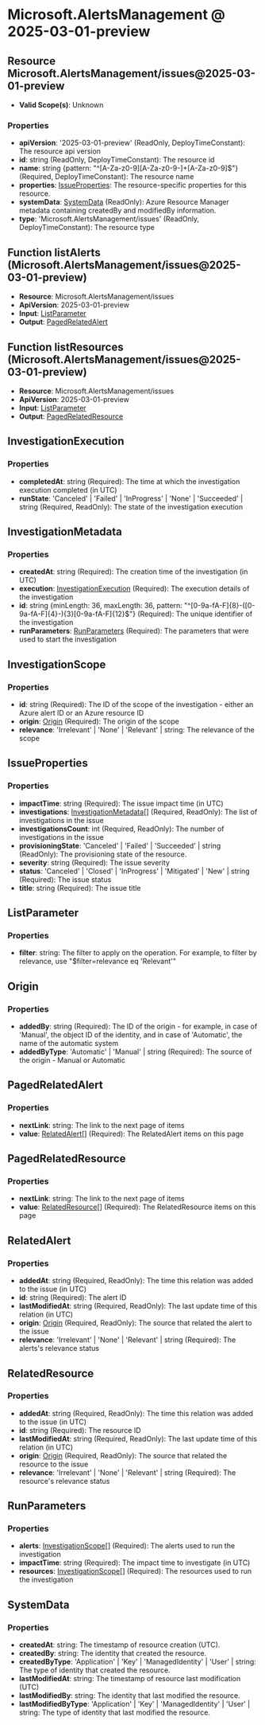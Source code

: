 # Microsoft.AlertsManagement @ 2025-03-01-preview

## Resource Microsoft.AlertsManagement/issues@2025-03-01-preview
* **Valid Scope(s)**: Unknown
### Properties
* **apiVersion**: '2025-03-01-preview' (ReadOnly, DeployTimeConstant): The resource api version
* **id**: string (ReadOnly, DeployTimeConstant): The resource id
* **name**: string {pattern: "^[A-Za-z0-9][A-Za-z0-9-]+[A-Za-z0-9]$"} (Required, DeployTimeConstant): The resource name
* **properties**: [IssueProperties](#issueproperties): The resource-specific properties for this resource.
* **systemData**: [SystemData](#systemdata) (ReadOnly): Azure Resource Manager metadata containing createdBy and modifiedBy information.
* **type**: 'Microsoft.AlertsManagement/issues' (ReadOnly, DeployTimeConstant): The resource type

## Function listAlerts (Microsoft.AlertsManagement/issues@2025-03-01-preview)
* **Resource**: Microsoft.AlertsManagement/issues
* **ApiVersion**: 2025-03-01-preview
* **Input**: [ListParameter](#listparameter)
* **Output**: [PagedRelatedAlert](#pagedrelatedalert)

## Function listResources (Microsoft.AlertsManagement/issues@2025-03-01-preview)
* **Resource**: Microsoft.AlertsManagement/issues
* **ApiVersion**: 2025-03-01-preview
* **Input**: [ListParameter](#listparameter)
* **Output**: [PagedRelatedResource](#pagedrelatedresource)

## InvestigationExecution
### Properties
* **completedAt**: string (Required): The time at which the investigation execution completed (in UTC)
* **runState**: 'Canceled' | 'Failed' | 'InProgress' | 'None' | 'Succeeded' | string (Required, ReadOnly): The state of the investigation execution

## InvestigationMetadata
### Properties
* **createdAt**: string (Required): The creation time of the investigation (in UTC)
* **execution**: [InvestigationExecution](#investigationexecution) (Required): The execution details of the investigation
* **id**: string {minLength: 36, maxLength: 36, pattern: "^[0-9a-fA-F]{8}-([0-9a-fA-F]{4}-){3}[0-9a-fA-F]{12}$"} (Required): The unique identifier of the investigation
* **runParameters**: [RunParameters](#runparameters) (Required): The parameters that were used to start the investigation

## InvestigationScope
### Properties
* **id**: string (Required): The ID of the scope of the investigation - either an Azure alert ID or an Azure resource ID
* **origin**: [Origin](#origin) (Required): The origin of the scope
* **relevance**: 'Irrelevant' | 'None' | 'Relevant' | string: The relevance of the scope

## IssueProperties
### Properties
* **impactTime**: string (Required): The issue impact time (in UTC)
* **investigations**: [InvestigationMetadata](#investigationmetadata)[] (Required, ReadOnly): The list of investigations in the issue
* **investigationsCount**: int (Required, ReadOnly): The number of investigations in the issue
* **provisioningState**: 'Canceled' | 'Failed' | 'Succeeded' | string (ReadOnly): The provisioning state of the resource.
* **severity**: string (Required): The issue severity
* **status**: 'Canceled' | 'Closed' | 'InProgress' | 'Mitigated' | 'New' | string (Required): The issue status
* **title**: string (Required): The issue title

## ListParameter
### Properties
* **filter**: string: The filter to apply on the operation. For example, to filter by relevance, use "$filter=relevance eq 'Relevant'"

## Origin
### Properties
* **addedBy**: string (Required): The ID of the origin - for example, in case of 'Manual', the object ID of the identity, and in case of 'Automatic', the name of the automatic system
* **addedByType**: 'Automatic' | 'Manual' | string (Required): The source of the origin - Manual or Automatic

## PagedRelatedAlert
### Properties
* **nextLink**: string: The link to the next page of items
* **value**: [RelatedAlert](#relatedalert)[] (Required): The RelatedAlert items on this page

## PagedRelatedResource
### Properties
* **nextLink**: string: The link to the next page of items
* **value**: [RelatedResource](#relatedresource)[] (Required): The RelatedResource items on this page

## RelatedAlert
### Properties
* **addedAt**: string (Required, ReadOnly): The time this relation was added to the issue (in UTC)
* **id**: string (Required): The alert ID
* **lastModifiedAt**: string (Required, ReadOnly): The last update time of this relation (in UTC)
* **origin**: [Origin](#origin) (Required, ReadOnly): The source that related the alert to the issue
* **relevance**: 'Irrelevant' | 'None' | 'Relevant' | string (Required): The alerts's relevance status

## RelatedResource
### Properties
* **addedAt**: string (Required, ReadOnly): The time this relation was added to the issue (in UTC)
* **id**: string (Required): The resource ID
* **lastModifiedAt**: string (Required, ReadOnly): The last update time of this relation (in UTC)
* **origin**: [Origin](#origin) (Required, ReadOnly): The source that related the resource to the issue
* **relevance**: 'Irrelevant' | 'None' | 'Relevant' | string (Required): The resource's relevance status

## RunParameters
### Properties
* **alerts**: [InvestigationScope](#investigationscope)[] (Required): The alerts used to run the investigation
* **impactTime**: string (Required): The impact time to investigate (in UTC)
* **resources**: [InvestigationScope](#investigationscope)[] (Required): The resources used to run the investigation

## SystemData
### Properties
* **createdAt**: string: The timestamp of resource creation (UTC).
* **createdBy**: string: The identity that created the resource.
* **createdByType**: 'Application' | 'Key' | 'ManagedIdentity' | 'User' | string: The type of identity that created the resource.
* **lastModifiedAt**: string: The timestamp of resource last modification (UTC)
* **lastModifiedBy**: string: The identity that last modified the resource.
* **lastModifiedByType**: 'Application' | 'Key' | 'ManagedIdentity' | 'User' | string: The type of identity that last modified the resource.

